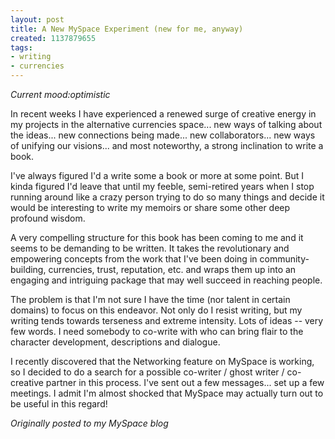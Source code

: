 ```yaml
---
layout: post
title: A New MySpace Experiment (new for me, anyway)
created: 1137879655
tags:
- writing
- currencies
---
```

*Current mood:optimistic*

In recent weeks I have experienced a renewed surge of creative energy in my projects in the alternative currencies space... new ways of talking about the ideas... new connections being made... new collaborators... new ways of unifying our visions... and most noteworthy, a strong inclination to write a book.

I've always figured I'd a write some a book or more at some point. But I kinda figured I'd leave that until my feeble, semi-retired years when I stop running around like a crazy person trying to do so many things and decide it would be interesting to write my memoirs or share some other deep profound wisdom.

A very compelling structure for this book has been coming to me and it seems to be demanding to be written. It takes the revolutionary and empowering concepts from the work that I've been doing in community-building, currencies, trust, reputation, etc. and wraps them up into an engaging and intriguing package that may well succeed in reaching people.

The problem is that I'm not sure I have the time (nor talent in certain domains) to focus on this endeavor. Not only do I resist writing, but my writing tends towards terseness and extreme intensity. Lots of ideas -- very few words. I need somebody to co-write with who can bring flair to the character development, descriptions and dialogue.

I recently discovered that the Networking feature on MySpace is working, so I decided to do a search for a possible co-writer / ghost writer / co-creative partner in this process. I've sent out a few messages... set up a few meetings. I admit I'm almost shocked that MySpace may actually turn out to be useful in this regard!

*Originally posted to my MySpace blog*
